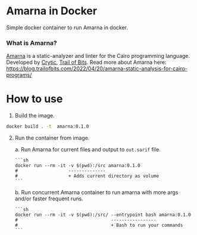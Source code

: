 # Amarna in Docker

Simple docker container to run Amarna in docker.

### What is Amarna?

[Amarna](https://github.com/crytic/amarna) is a static-analyzer and linter for the Cairo programming language.
Developed by [Crytic](https://github.com/crytic), [Trail of Bits](https://www.trailofbits.com/). Read more about Amarna here: https://blog.trailofbits.com/2022/04/20/amarna-static-analysis-for-cairo-programs/

# How to use

1. Build the image.

```sh
docker build . -t  amarna:0.1.0
```

2.  Run the container from image.

    a. Run Amarna for current files and output to `out.sarif` file.

        ```sh
        docker run --rm -it -v $(pwd):/src amarna:0.1.0
        #                   --------------
        #                   + Adds current directory as volume
        ```

    b. Run concurrent Amarna container to run amarna with more args and/or faster frequent runs.

        ```sh
        docker run --rm -it -v $(pwd):/src/ --entrypoint bash amarna:0.1.0
        #                                   -----------------
        #                                   + Bash to run your commands
        ```
